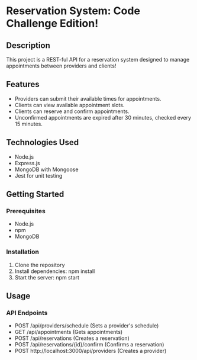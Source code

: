 # Reservation System: Code Challenge Edition!

## Description
This project is a REST-ful API for a reservation system designed to manage appointments between providers and clients!

## Features

- Providers can submit their available times for appointments.
- Clients can view available appointment slots.
- Clients can reserve and confirm appointments.
- Unconfirmed appointments are expired after 30 minutes, checked every 15 minutes.

## Technologies Used

- Node.js
- Express.js
- MongoDB with Mongoose
- Jest for unit testing

## Getting Started

### Prerequisites

- Node.js
- npm
- MongoDB

### Installation

1. Clone the repository
2. Install dependencies: npm install
3. Start the server: npm start

## Usage

### API Endpoints

- POST /api/providers/schedule (Sets a provider's schedule)
- GET /api/appointments (Gets appointments)
- POST /api/reservations (Creates a reservation)
- POST /api/reservations/{id}/confirm (Confirms a reservation)
- POST http://localhost:3000/api/providers (Creates a provider)
